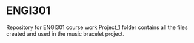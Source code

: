 # ENGI301
Repository for ENGI301 course work
Project_1 folder contains all the files created and used in the music bracelet project.